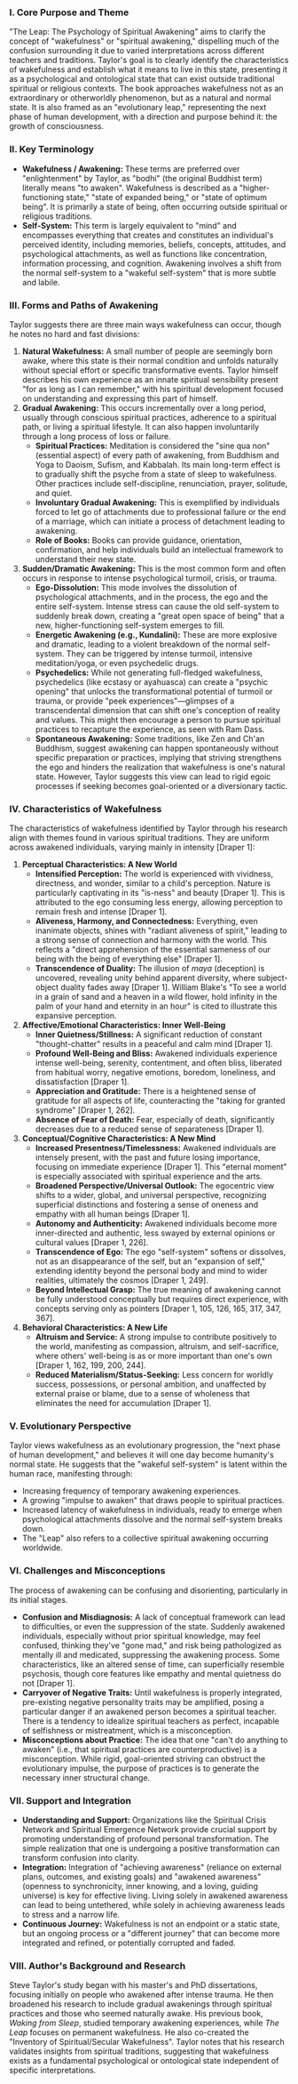 ### I. Core Purpose and Theme

"The Leap: The Psychology of Spiritual Awakening" aims to clarify the concept of "wakefulness" or "spiritual awakening," dispelling much of the confusion surrounding it due to varied interpretations across different teachers and traditions. Taylor's goal is to clearly identify the characteristics of wakefulness and establish what it means to live in this state, presenting it as a psychological and ontological state that can exist outside traditional spiritual or religious contexts. The book approaches wakefulness not as an extraordinary or otherworldly phenomenon, but as a natural and normal state. It is also framed as an "evolutionary leap," representing the next phase of human development, with a direction and purpose behind it: the growth of consciousness.

### II. Key Terminology

- **Wakefulness / Awakening:** These terms are preferred over "enlightenment" by Taylor, as "bodhi" (the original Buddhist term) literally means "to awaken". Wakefulness is described as a "higher-functioning state," "state of expanded being," or "state of optimum being". It is primarily a state of being, often occurring outside spiritual or religious traditions.
- **Self-System:** This term is largely equivalent to "mind" and encompasses everything that creates and constitutes an individual's perceived identity, including memories, beliefs, concepts, attitudes, and psychological attachments, as well as functions like concentration, information processing, and cognition. Awakening involves a shift from the normal self-system to a "wakeful self-system" that is more subtle and labile.

### III. Forms and Paths of Awakening

Taylor suggests there are three main ways wakefulness can occur, though he notes no hard and fast divisions:

1. **Natural Wakefulness:** A small number of people are seemingly born awake, where this state is their normal condition and unfolds naturally without special effort or specific transformative events. Taylor himself describes his own experience as an innate spiritual sensibility present "for as long as I can remember," with his spiritual development focused on understanding and expressing this part of himself.
2. **Gradual Awakening:** This occurs incrementally over a long period, usually through conscious spiritual practices, adherence to a spiritual path, or living a spiritual lifestyle. It can also happen involuntarily through a long process of loss or failure.
    - **Spiritual Practices:** Meditation is considered the "sine qua non" (essential aspect) of every path of awakening, from Buddhism and Yoga to Daoism, Sufism, and Kabbalah. Its main long-term effect is to gradually shift the psyche from a state of sleep to wakefulness. Other practices include self-discipline, renunciation, prayer, solitude, and quiet.
    - **Involuntary Gradual Awakening:** This is exemplified by individuals forced to let go of attachments due to professional failure or the end of a marriage, which can initiate a process of detachment leading to awakening.
    - **Role of Books:** Books can provide guidance, orientation, confirmation, and help individuals build an intellectual framework to understand their new state.
3. **Sudden/Dramatic Awakening:** This is the most common form and often occurs in response to intense psychological turmoil, crisis, or trauma.
    - **Ego-Dissolution:** This mode involves the dissolution of psychological attachments, and in the process, the ego and the entire self-system. Intense stress can cause the old self-system to suddenly break down, creating a "great open space of being" that a new, higher-functioning self-system emerges to fill.
    - **Energetic Awakening (e.g., Kundalini):** These are more explosive and dramatic, leading to a violent breakdown of the normal self-system. They can be triggered by intense turmoil, intensive meditation/yoga, or even psychedelic drugs.
    - **Psychedelics:** While not generating full-fledged wakefulness, psychedelics (like ecstasy or ayahuasca) can create a "psychic opening" that unlocks the transformational potential of turmoil or trauma, or provide "peek experiences"—glimpses of a transcendental dimension that can shift one's conception of reality and values. This might then encourage a person to pursue spiritual practices to recapture the experience, as seen with Ram Dass.
    - **Spontaneous Awakening:** Some traditions, like Zen and Ch'an Buddhism, suggest awakening can happen spontaneously without specific preparation or practices, implying that striving strengthens the ego and hinders the realization that wakefulness is one's natural state. However, Taylor suggests this view can lead to rigid egoic processes if seeking becomes goal-oriented or a diversionary tactic.

### IV. Characteristics of Wakefulness

The characteristics of wakefulness identified by Taylor through his research align with themes found in various spiritual traditions. They are uniform across awakened individuals, varying mainly in intensity [Draper 1]:

1. **Perceptual Characteristics: A New World**
    - **Intensified Perception:** The world is experienced with vividness, directness, and wonder, similar to a child's perception. Nature is particularly captivating in its "is-ness" and beauty [Draper 1]. This is attributed to the ego consuming less energy, allowing perception to remain fresh and intense [Draper 1].
    - **Aliveness, Harmony, and Connectedness:** Everything, even inanimate objects, shines with "radiant aliveness of spirit," leading to a strong sense of connection and harmony with the world. This reflects a "direct apprehension of the essential sameness of our being with the being of everything else" [Draper 1].
    - **Transcendence of Duality:** The illusion of _maya_ (deception) is uncovered, revealing unity behind apparent diversity, where subject-object duality fades away [Draper 1]. William Blake's "To see a world in a grain of sand and a heaven in a wild flower, hold infinity in the palm of your hand and eternity in an hour" is cited to illustrate this expansive perception.
2. **Affective/Emotional Characteristics: Inner Well-Being**
    - **Inner Quietness/Stillness:** A significant reduction of constant "thought-chatter" results in a peaceful and calm mind [Draper 1].
    - **Profound Well-Being and Bliss:** Awakened individuals experience intense well-being, serenity, contentment, and often bliss, liberated from habitual worry, negative emotions, boredom, loneliness, and dissatisfaction [Draper 1].
    - **Appreciation and Gratitude:** There is a heightened sense of gratitude for all aspects of life, counteracting the "taking for granted syndrome" [Draper 1, 262].
    - **Absence of Fear of Death:** Fear, especially of death, significantly decreases due to a reduced sense of separateness [Draper 1].
3. **Conceptual/Cognitive Characteristics: A New Mind**
    - **Increased Presentness/Timelessness:** Awakened individuals are intensely present, with the past and future losing importance, focusing on immediate experience [Draper 1]. This "eternal moment" is especially associated with spiritual experience and the arts.
    - **Broadened Perspective/Universal Outlook:** The egocentric view shifts to a wider, global, and universal perspective, recognizing superficial distinctions and fostering a sense of oneness and empathy with all human beings [Draper 1].
    - **Autonomy and Authenticity:** Awakened individuals become more inner-directed and authentic, less swayed by external opinions or cultural values [Draper 1, 226].
    - **Transcendence of Ego:** The ego "self-system" softens or dissolves, not as an disappearance of the self, but an "expansion of self," extending identity beyond the personal body and mind to wider realities, ultimately the cosmos [Draper 1, 249].
    - **Beyond Intellectual Grasp:** The true meaning of awakening cannot be fully understood conceptually but requires direct experience, with concepts serving only as pointers [Draper 1, 105, 126, 165, 317, 347, 367].
4. **Behavioral Characteristics: A New Life**
    - **Altruism and Service:** A strong impulse to contribute positively to the world, manifesting as compassion, altruism, and self-sacrifice, where others' well-being is as or more important than one's own [Draper 1, 162, 199, 200, 244].
    - **Reduced Materialism/Status-Seeking:** Less concern for worldly success, possessions, or personal ambition, and unaffected by external praise or blame, due to a sense of wholeness that eliminates the need for accumulation [Draper 1].

### V. Evolutionary Perspective

Taylor views wakefulness as an evolutionary progression, the "next phase of human development," and believes it will one day become humanity's normal state. He suggests that the "wakeful self-system" is latent within the human race, manifesting through:

- Increasing frequency of temporary awakening experiences.
- A growing "impulse to awaken" that draws people to spiritual practices.
- Increased latency of wakefulness in individuals, ready to emerge when psychological attachments dissolve and the normal self-system breaks down.
- The "Leap" also refers to a collective spiritual awakening occurring worldwide.

### VI. Challenges and Misconceptions

The process of awakening can be confusing and disorienting, particularly in its initial stages.

- **Confusion and Misdiagnosis:** A lack of conceptual framework can lead to difficulties, or even the suppression of the state. Suddenly awakened individuals, especially without prior spiritual knowledge, may feel confused, thinking they've "gone mad," and risk being pathologized as mentally ill and medicated, suppressing the awakening process. Some characteristics, like an altered sense of time, can superficially resemble psychosis, though core features like empathy and mental quietness do not [Draper 1].
- **Carryover of Negative Traits:** Until wakefulness is properly integrated, pre-existing negative personality traits may be amplified, posing a particular danger if an awakened person becomes a spiritual teacher. There is a tendency to idealize spiritual teachers as perfect, incapable of selfishness or mistreatment, which is a misconception.
- **Misconceptions about Practice:** The idea that one "can't do anything to awaken" (i.e., that spiritual practices are counterproductive) is a misconception. While rigid, goal-oriented striving can obstruct the evolutionary impulse, the purpose of practices is to generate the necessary inner structural change.

### VII. Support and Integration

- **Understanding and Support:** Organizations like the Spiritual Crisis Network and Spiritual Emergence Network provide crucial support by promoting understanding of profound personal transformation. The simple realization that one is undergoing a positive transformation can transform confusion into clarity.
- **Integration:** Integration of "achieving awareness" (reliance on external plans, outcomes, and existing goals) and "awakened awareness" (openness to synchronicity, inner knowing, and a loving, guiding universe) is key for effective living. Living solely in awakened awareness can lead to being untethered, while solely in achieving awareness leads to stress and a narrow life.
- **Continuous Journey:** Wakefulness is not an endpoint or a static state, but an ongoing process or a "different journey" that can become more integrated and refined, or potentially corrupted and faded.

### VIII. Author's Background and Research

Steve Taylor's study began with his master's and PhD dissertations, focusing initially on people who awakened after intense trauma. He then broadened his research to include gradual awakenings through spiritual practices and those who seemed naturally awake. His previous book, _Waking from Sleep_, studied temporary awakening experiences, while _The Leap_ focuses on permanent wakefulness. He also co-created the "Inventory of Spiritual/Secular Wakefulness". Taylor notes that his research validates insights from spiritual traditions, suggesting that wakefulness exists as a fundamental psychological or ontological state independent of specific interpretations.